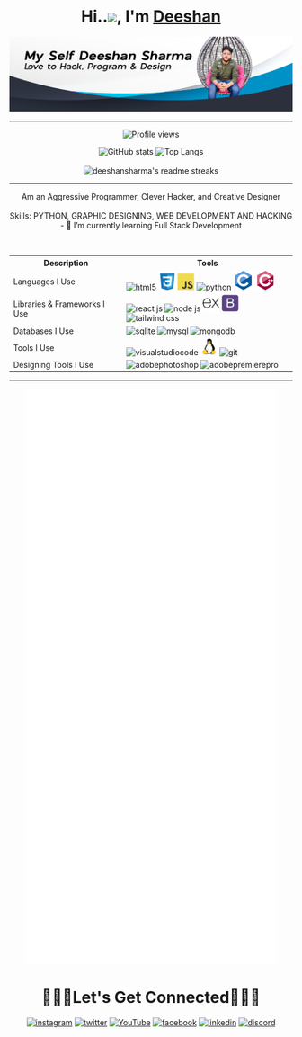 
<h1  align=center>Hi..<img  src="https://media.giphy.com/media/hvRJCLFzcasrR4ia7z/giphy.gif"  width="30px"></a>, I'm <a  href='https://www.deeshansharma.me/'  target='_blank'>Deeshan</a></h1>

<img src="https://raw.githubusercontent.com/DeeshanSharma/DeeshanSharma/master/Banner.png" alt="Banner Image About Deeshan Sharma">

<hr />

<p  align="center"><img src='https://gpvc.arturio.dev/DeeshanSharma' alt='Profile views'><br /></p>
<p  align="center"><img  src="https://github-readme-stats.vercel.app/api?username=DeeshanSharma&show_icons=true&count_private=true&theme=tokyonight&bg_color=ffffff00&hide_border=true"  alt="GitHub stats" /> <img  src="https://github-readme-stats.vercel.app/api/top-langs/?username=DeeshanSharma&layout=compact&theme=tokyonight&bg_color=ffffff00&hide_border=true" alt="Top Langs" /><br /><br /><img src="https://github-readme-streak-stats.herokuapp.com/?user=deeshansharma&theme=tokyonight_duo&hide_border=true" alt="deeshansharma's readme streaks" /></p>

<hr />

<p align=center>Am an Aggressive Programmer, Clever Hacker, and Creative Designer<br><br>
Skills: PYTHON, GRAPHIC DESIGNING, WEB DEVELOPMENT AND HACKING<br>
- 🌱 I’m currently learning Full Stack Development</p>

<br />

<table align=center>
<tr>
<th>Description</th>
<th>Tools</th>
</tr>
<tr>
<td>Languages I Use</td>
<td><img  src='https://www.vectorlogo.zone/logos/w3_html5/w3_html5-icon.svg'  alt='html5'  height='30'> <img  src='https://raw.githubusercontent.com/devicons/devicon/master/icons/css3/css3-original.svg'  alt='css3'  height='30'> <img  src='https://raw.githubusercontent.com/devicons/devicon/master/icons/javascript/javascript-original.svg'  alt='javascript'  height='30'> <img  src='https://www.vectorlogo.zone/logos/python/python-icon.svg'  alt='python'  height='30'> <img  src='https://raw.githubusercontent.com/devicons/devicon/master/icons/c/c-original.svg'  alt='c'  height='35'> <img  src='https://raw.githubusercontent.com/devicons/devicon/master/icons/cplusplus/cplusplus-original.svg'  alt='c++'  height='35'></td>
</tr>
<tr>
<td>Libraries & Frameworks I Use</td>
<td><img  src='https://www.vectorlogo.zone/logos/reactjs/reactjs-icon.svg'  alt='react js'  height='30'> <img  src='https://www.vectorlogo.zone/logos/nodejs/nodejs-icon.svg'  alt='node js'  height='30'> <img  src='https://raw.githubusercontent.com/devicons/devicon/master/icons/express/express-original.svg'  alt='express js'  width='30'> <img  src='https://raw.githubusercontent.com/devicons/devicon/master/icons/bootstrap/bootstrap-plain.svg'  alt='bootstrap'  height='30'> <img  src='https://www.vectorlogo.zone/logos/tailwindcss/tailwindcss-icon.svg'  alt='tailwind css'  height='30'></td>
</tr>
<tr>
<td>Databases I Use</td>
<td><img  src='https://www.vectorlogo.zone/logos/sqlite/sqlite-icon.svg'  alt='sqlite'  height='30'> <img  src='https://www.vectorlogo.zone/logos/mysql/mysql-official.svg'  alt='mysql'  height='35'> <img  src='https://www.vectorlogo.zone/logos/mongodb/mongodb-icon.svg'  alt='mongodb'  height='35'></td>
</tr>
<tr>
<td>Tools I Use</td>
<td><img  src='https://www.vectorlogo.zone/logos/visualstudio_code/visualstudio_code-icon.svg'  alt='visualstudiocode'  height='30'> <img  src='https://raw.githubusercontent.com/devicons/devicon/master/icons/linux/linux-original.svg'  alt='linux'  height='30'> <img  src='https://www.vectorlogo.zone/logos/git-scm/git-scm-icon.svg'  alt='git'  height='30'></td>
</tr>
<tr>
<td>Designing Tools I Use</td>
<td><img  src='https://seeklogo.com/images/A/adobe-photoshop-cc-logo-CBD0AAA3A7-seeklogo.com.png'  alt='adobephotoshop'  height='30'> <img src="https://seeklogo.com/images/A/adobe-premiere-cc-logo-2B72AFF7E6-seeklogo.com.png" alt="adobepremierepro" height="30" /></td>
</tr>
</table>

<hr />

<p  align=center><img src='https://github.com/DeeshanSharma/DeeshanSharma/blob/master/github-metrics.svg'  alt='GitHub metrics'></p>

<h1  align=center>🤘🏻🥳Let's Get Connected🥳🤘🏻</h1>

<p  align=center><a href="https://www.instagram.com/deeshansharma_"  target="_blank"><img  src='https://www.vectorlogo.zone/logos/instagram/instagram-icon.svg'  alt='instagram'  height='40'></a> <a  href="https://twitter.com/DeeshanSharma_"  target="_blank"><img  src='https://www.vectorlogo.zone/logos/twitter/twitter-official.svg'  alt='twitter'  height='40'></a> <a  href="https://www.youtube.com/c/TechTeach_ds"  target="_blank"><img  src='https://www.vectorlogo.zone/logos/youtube/youtube-icon.svg'  alt='YouTube'  height='44'></a> <a  href="https://www.facebook.com/deeshan.sharma"  target="_blank"><img  src='https://www.vectorlogo.zone/logos/facebook/facebook-icon.svg'  alt='facebook'  height='40'></a> <a  href="https://www.linkedin.com/in/deeshansharma"  target="_blank"><img  src='https://www.vectorlogo.zone/logos/linkedin/linkedin-icon.svg'  alt='linkedin'  height='40'></a> <a  href="https://discord.gg/JMQ5Nwe"  target="_blank"><img  src='https://www.vectorlogo.zone/logos/discordapp/discordapp-icon.svg'  alt='discord'  height='40'></a></p>

<br />
